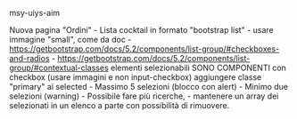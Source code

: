 msy-uiys-aim

Nuova pagina "Ordini"
    - Lista cocktail in formato "bootstrap list"
        - usare immagine "small", come da doc
        - https://getbootstrap.com/docs/5.2/components/list-group/#checkboxes-and-radios
        - https://getbootstrap.com/docs/5.2/components/list-group/#contextual-classes
     elementi selezionabili SONO COMPONENTI con checkbox (usare immagini e non input-checkbox)
     aggiungere classe "primary" ai selected
    - Massimo 5 selezioni (blocco con alert)
    - Minimo due selezioni (warning)
    - Possibile fare più ricerche, 
    - mantenere un array dei selezionati in un elenco a parte con possibilità di rimuovere.

